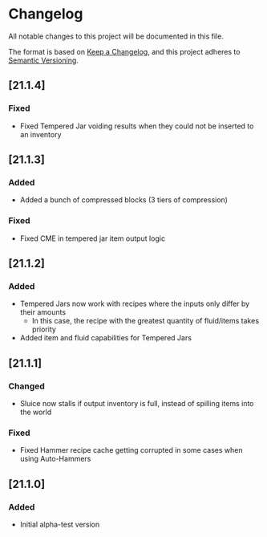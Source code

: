 # Changelog
All notable changes to this project will be documented in this file.

The format is based on [Keep a Changelog](https://keepachangelog.com/en/1.0.0/),
and this project adheres to [Semantic Versioning](https://semver.org/spec/v2.0.0.html).

## [21.1.4]

### Fixed
* Fixed Tempered Jar voiding results when they could not be inserted to an inventory

## [21.1.3]

### Added
* Added a bunch of compressed blocks (3 tiers of compression)

### Fixed
* Fixed CME in tempered jar item output logic

## [21.1.2]

### Added
* Tempered Jars now work with recipes where the inputs only differ by their amounts
  * In this case, the recipe with the greatest quantity of fluid/items takes priority
* Added item and fluid capabilities for Tempered Jars

## [21.1.1]

### Changed
* Sluice now stalls if output inventory is full, instead of spilling items into the world

### Fixed
* Fixed Hammer recipe cache getting corrupted in some cases when using Auto-Hammers

## [21.1.0]

### Added
* Initial alpha-test version
